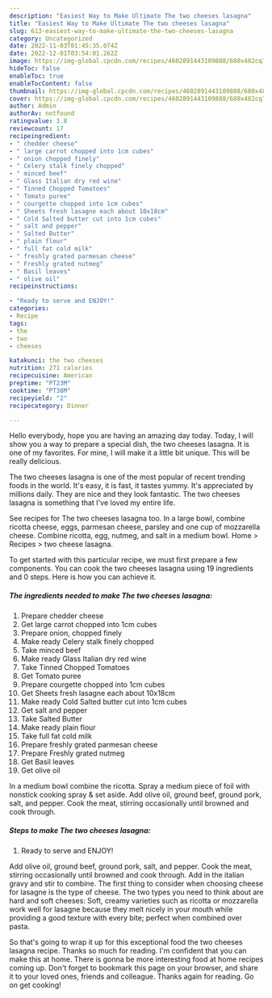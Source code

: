 ```yaml
---
description: "Easiest Way to Make Ultimate The two cheeses lasagna"
title: "Easiest Way to Make Ultimate The two cheeses lasagna"
slug: 613-easiest-way-to-make-ultimate-the-two-cheeses-lasagna
category: Uncategorized
date: 2022-11-03T01:45:35.074Z
date: 2022-12-01T03:54:01.262Z
image: https://img-global.cpcdn.com/recipes/4602891443109888/680x482cq70/the-two-cheeses-lasagna-recipe-main-photo.jpg
hideToc: false
enableToc: true
enableTocContent: false
thumbnail: https://img-global.cpcdn.com/recipes/4602891443109888/680x482cq70/the-two-cheeses-lasagna-recipe-main-photo.jpg
cover: https://img-global.cpcdn.com/recipes/4602891443109888/680x482cq70/the-two-cheeses-lasagna-recipe-main-photo.jpg
author: Admin
authorAv: notfound
ratingvalue: 3.8
reviewcount: 17
recipeingredient:
- " chedder cheese"
- " large carrot chopped into 1cm cubes"
- " onion chopped finely"
- " Celery stalk finely chopped"
- " minced beef"
- " Glass Italian dry red wine"
- " Tinned Chopped Tomatoes"
- " Tomato puree"
- " courgette chopped into 1cm cubes"
- " Sheets fresh lasagne each about 10x18cm"
- " Cold Salted butter cut into 1cm cubes"
- " salt and pepper"
- " Salted Butter"
- " plain flour"
- " full fat cold milk"
- " freshly grated parmesan cheese"
- " Freshly grated nutmeg"
- " Basil leaves"
- " olive oil"
recipeinstructions:

- "Ready to serve and ENJOY!"
categories:
- Recipe
tags:
- the
- two
- cheeses

katakunci: the two cheeses 
nutrition: 271 calories
recipecuisine: American
preptime: "PT23M"
cooktime: "PT38M"
recipeyield: "2"
recipecategory: Dinner

---
```



Hello everybody, hope you are having an amazing day today. Today, I will show you a way to prepare a special dish, the two cheeses lasagna. It is one of my favorites. For mine, I will make it a little bit unique. This will be really delicious.

The two cheeses lasagna is one of the most popular of recent trending foods in the world. It's easy, it is fast, it tastes yummy. It's appreciated by millions daily. They are nice and they look fantastic. The two cheeses lasagna is something that I've loved my entire life.

See recipes for The two cheeses lasagna too. In a large bowl, combine ricotta cheese, eggs, parmesan cheese, parsley and one cup of mozzarella cheese. Combine ricotta, egg, nutmeg, and salt in a medium bowl. Home &gt; Recipes &gt; two cheese lasagna.


To get started with this particular recipe, we must first prepare a few components. You can cook the two cheeses lasagna using 19 ingredients and 0 steps. Here is how you can achieve it.

<!--inarticleads1-->

##### The ingredients needed to make The two cheeses lasagna:

1. Prepare  chedder cheese
1. Get  large carrot chopped into 1cm cubes
1. Prepare  onion, chopped finely
1. Make ready  Celery stalk finely chopped
1. Take  minced beef
1. Make ready  Glass Italian dry red wine
1. Take  Tinned Chopped Tomatoes
1. Get  Tomato puree
1. Prepare  courgette chopped into 1cm cubes
1. Get  Sheets fresh lasagne each about 10x18cm
1. Make ready  Cold Salted butter cut into 1cm cubes
1. Get  salt and pepper
1. Take  Salted Butter
1. Make ready  plain flour
1. Take  full fat cold milk
1. Prepare  freshly grated parmesan cheese
1. Prepare  Freshly grated nutmeg
1. Get  Basil leaves
1. Get  olive oil


In a medium bowl combine the ricotta. Spray a medium piece of foil with nonstick cooking spray &amp; set aside. Add olive oil, ground beef, ground pork, salt, and pepper. Cook the meat, stirring occasionally until browned and cook through. 

<!--inarticleads2-->

##### Steps to make The two cheeses lasagna:


1. Ready to serve and ENJOY!

Add olive oil, ground beef, ground pork, salt, and pepper. Cook the meat, stirring occasionally until browned and cook through. Add in the italian gravy and stir to combine. The first thing to consider when choosing cheese for lasagne is the type of cheese. The two types you need to think about are hard and soft cheeses: Soft, creamy varieties such as ricotta or mozzarella work well for lasagne because they melt nicely in your mouth while providing a good texture with every bite; perfect when combined over pasta. 

So that's going to wrap it up for this exceptional food the two cheeses lasagna recipe. Thanks so much for reading. I'm confident that you can make this at home. There is gonna be more interesting food at home recipes coming up. Don't forget to bookmark this page on your browser, and share it to your loved ones, friends and colleague. Thanks again for reading. Go on get cooking!
